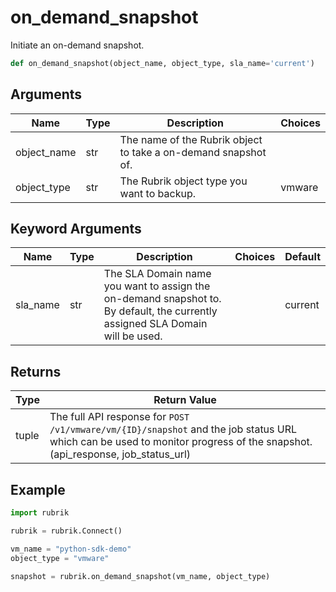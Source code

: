 # on_demand_snapshot

Initiate an on-demand snapshot.
```py
def on_demand_snapshot(object_name, object_type, sla_name='current')
```

## Arguments
| Name        | Type | Description                                                                 | Choices |
|-------------|------|-----------------------------------------------------------------------------|---------|
| object_name  | str  | The name of the Rubrik object to take a on-demand snapshot of. |         |
| object_type  | str  | The Rubrik object type you want to backup.  |    vmware     |
## Keyword Arguments
| Name        | Type | Description                                                                 | Choices | Default |
|-------------|------|-----------------------------------------------------------------------------|---------|---------|
| sla_name  | str  | The SLA Domain name you want to assign the on-demand snapshot to. By default, the currently assigned SLA Domain will be used.  |         |    current     |

## Returns
| Type | Return Value                                                                                   |
|------|-----------------------------------------------------------------------------------------------|
| tuple  | The full API response for `POST /v1/vmware/vm/{ID}/snapshot` and the job status URL which can be used to monitor progress of the snapshot. (api_response, job_status_url) |
## Example
```py
import rubrik

rubrik = rubrik.Connect()

vm_name = "python-sdk-demo"
object_type = "vmware"

snapshot = rubrik.on_demand_snapshot(vm_name, object_type)
```